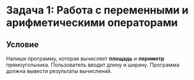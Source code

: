 # Задача 1: Работа с переменными и арифметическими операторами

## Условие
Напиши программу, которая вычисляет **площадь** и **периметр** прямоугольника. Пользователь вводит длину и ширину. Программа должна вывести результаты вычислений.
